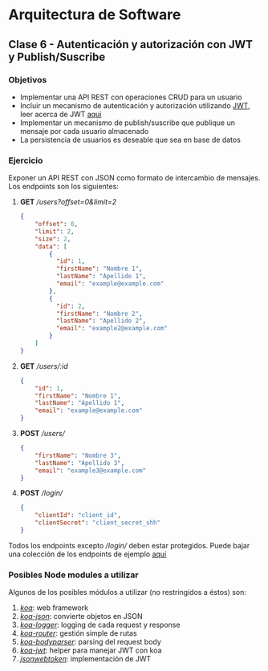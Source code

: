 # Arquitectura de Software
## Clase 6 - Autenticación y autorización con JWT y Publish/Suscribe
### Objetivos

* Implementar una API REST con operaciones CRUD para un usuario
* Incluir un mecanismo de autenticación y autorización utilizando [JWT](https://jwt.io/), leer acerca de JWT [aqui](https://jwt.io/introduction/)
* Implementar un mecanismo de publish/suscribe que publique un mensaje por cada usuario almacenado
* La persistencia de usuarios es deseable que sea en base de datos 

### Ejercicio

Exponer un API REST con JSON como formato de intercambio de mensajes.
Los endpoints son los siguientes:

1. **GET** */users?offset=0&limit=2*
	```json
    {
        "offset": 0,
        "limit": 2,
        "size": 2,
        "data": [
            {
              "id": 1,
              "firstName": "Nombre 1",
              "lastName": "Apellido 1",
              "email": "example@example.com"
            },
            {
              "id": 2,
              "firstName": "Nombre 2",
              "lastName": "Apellido 2",
              "email": "example2@example.com"
            }
        ]
	}
    ```
2. **GET** */users/:id*
	```json
    {
        "id": 1,
        "firstName": "Nombre 1",
        "lastName": "Apellido 1",
        "email": "example@example.com"
    }
    ```
3. **POST** */users/*
	```json
    {
        "firstName": "Nombre 3",
        "lastName": "Apellido 3",
        "email": "example3@example.com"
    }
    ```
4. **POST** */login/*
	```json
    {
        "clientId": "client_id",
        "clientSecret": "client_secret_shh"
    }
    ```

Todos los endpoints excepto */login/* deben estar protegidos. Puede bajar una colección de los endpoints de ejemplo [aquí](User_API.postman_collection.json)

### Posibles Node modules a utilizar

Algunos de los posibles módulos a utilizar (no restringidos a éstos) son:

1. *[koa](https://github.com/koajs/koa)*: web framework
2. *[koa-json](https://github.com/koajs/json)*: convierte objetos en JSON
3. *[koa-logger](https://github.com/koajs/logger)*: logging de cada request y response
4. *[koa-router](https://github.com/ZijianHe/koa-router)*: gestión simple de rutas
5. *[koa-bodyparser](https://github.com/koajs/bodyparser)*: parsing del request body
6. *[koa-jwt](https://github.com/koajs/jwt)*: helper para manejar JWT con koa
7. *[jsonwebtoken](https://github.com/auth0/node-jsonwebtoken)*: implementación de JWT

